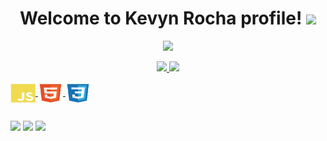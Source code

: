 <h1 align="center">
  Welcome to Kevyn Rocha profile!
  <img src="https://media.giphy.com/media/hvRJCLFzcasrR4ia7z/giphy.gif" width="28">
</h1>

<!-- Typing SVG by DenverCoder1 - https://github.com/DenverCoder1/readme-typing-svg -->
<p align="center">
  <a href="https://github.com/DenverCoder1/readme-typing-svg"><img src="https://readme-typing-svg.herokuapp.com/?lines=Frontend%20web%20developer;Always%20learning%20new%20things&font=Fira%20Code&center=true&width=440&height=45&color=f75c7e&vCenter=true&size=22"></a>
</p>

<div align="center">
  <a href="https://github.com/kevynrocha35">
  <img height="150em" src="https://github-readme-stats.vercel.app/api?username=kevynrocha35&show_icons=true&theme=algolia&include_all_commits=true&count_private=true"/>  
  <img height="150em" src="https://github-readme-stats.vercel.app/api/top-langs/?username=kevynrocha35&layout=compact&langs_count=7&theme=algolia"/>
</div>
  
<div style="display: inline_block"><br>
  <img align="center" alt="Kevyn-Js" height="30" width="40" src="https://raw.githubusercontent.com/devicons/devicon/master/icons/javascript/javascript-plain.svg">
  <img align="center" alt="Rafa-HTML" height="30" width="40" src="https://raw.githubusercontent.com/devicons/devicon/master/icons/html5/html5-original.svg">
  <img align="center" alt="Rafa-CSS" height="30" width="40" src="https://raw.githubusercontent.com/devicons/devicon/master/icons/css3/css3-original.svg">
  
  ## 
  
<div>
  
  <a href="https://www.linkedin.com/in/kevynrocha/" target="_blank"><img src="https://img.shields.io/badge/-LinkedIn-%230077B5?style=for-the-badge&logo=linkedin&logoColor=white" target="_blank"></a>
<a href="https://medium.com/@kevynrocha35" target="_blank"><img src="https://img.shields.io/badge/Medium-12100E?style=for-the-badge&logo=medium&logoColor=white" target="_blank"></a>
  <a href = "mailto:contatokevynrocha35@gmail.com"><img src="https://img.shields.io/badge/-Gmail-%23333?style=for-the-badge&logo=gmail&logoColor=white" target="_blank"></a>
</div>
